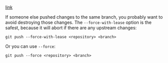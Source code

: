 [link](https://stackoverflow.com/a/8981216)

If someone else pushed changes to the same branch, you probably want to avoid destroying those changes. The `--force-with-lease` option is the safest, because it will abort if there are any upstream changes:
```
git push --force-with-lease <repository> <branch>
```
Or you can use `--force`:
```
git push --force <repository> <branch>
```